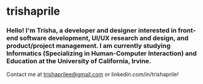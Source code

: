 # trishaprile

### Hello! I'm Trisha, a developer and designer interested in front-end software development, UI/UX research and design, and product/project management. I am currently studying Informatics (Specializing in Human-Computer Interaction) and Education at the University of California, Irvine.

Contact me at trishaprilee@gmail.com or linkedin.com/in/trishaprile!
